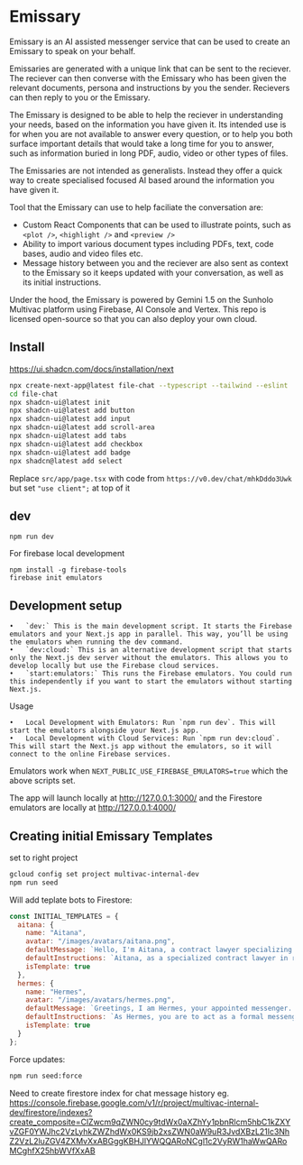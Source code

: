 # Emissary

Emissary is an AI assisted messenger service that can be used to create an Emissary to speak on your behalf.

Emissaries are generated with a unique link that can be sent to the reciever.  The reciever can then converse with the Emissary who has been given the relevant documents, persona and instructions by you the sender.  Recievers can then reply to you or the Emissary.

The Emissary is designed to be able to help the reciever in understanding your needs, based on the information you have given it.  Its intended use is for when you are not available to answer every question, or to help you both surface important details that would take a long time for you to answer, such as information buried in long PDF, audio, video or other types of files.

The Emissaries are not intended as generalists.  Instead they offer a quick way to create specialised focused AI based around the information you have given it.

Tool that the Emissary can use to help faciliate the conversation are:

* Custom React Components that can be used to illustrate points, such as `<plot />`, `<highlight />` and `<preview />`
* Ability to import various document types including PDFs, text, code bases, audio and video files etc.
* Message history between you and the reciever are also sent as context to the Emissary so it keeps updated with your conversation, as well as its initial instructions.

Under the hood, the Emissary is powered by Gemini 1.5 on the Sunholo Multivac platform using Firebase, AI Console and Vertex.  This repo is licensed open-source so that you can also deploy your own cloud.


## Install

https://ui.shadcn.com/docs/installation/next

```bash
npx create-next-app@latest file-chat --typescript --tailwind --eslint
cd file-chat
npx shadcn-ui@latest init
npx shadcn-ui@latest add button
npx shadcn-ui@latest add input
npx shadcn-ui@latest add scroll-area
npx shadcn-ui@latest add tabs
npx shadcn-ui@latest add checkbox
npx shadcn-ui@latest add badge
npx shadcn@latest add select
```

Replace `src/app/page.tsx` with code from `https://v0.dev/chat/mhkDddo3Uwk` but set `"use client";` at top of it

## dev

`npm run dev`

For firebase local development

```
npm install -g firebase-tools
firebase init emulators
```

## Development setup

	•	`dev:` This is the main development script. It starts the Firebase emulators and your Next.js app in parallel. This way, you’ll be using the emulators when running the dev command.
	•	`dev:cloud:` This is an alternative development script that starts only the Next.js dev server without the emulators. This allows you to develop locally but use the Firebase cloud services.
	•	`start:emulators:` This runs the Firebase emulators. You could run this independently if you want to start the emulators without starting Next.js.

Usage

	•	Local Development with Emulators: Run `npm run dev`. This will start the emulators alongside your Next.js app.
	•	Local Development with Cloud Services: Run `npm run dev:cloud`. This will start the Next.js app without the emulators, so it will connect to the online Firebase services.

Emulators work when `NEXT_PUBLIC_USE_FIREBASE_EMULATORS=true` which the above scripts set.

The app will launch locally at http://127.0.0.1:3000/ and the Firestore emulators are locally at http://127.0.0.1:4000/


## Creating initial Emissary Templates

set to right project

```bash
gcloud config set project multivac-internal-dev
npm run seed
```

Will add teplate bots to Firestore:

```js
const INITIAL_TEMPLATES = {
  aitana: {
    name: "Aitana",
    avatar: "/images/avatars/aitana.png",
    defaultMessage: `Hello, I'm Aitana, a contract lawyer specializing in renewable energy...`,
    defaultInstructions: `Aitana, as a specialized contract lawyer in renewable energy, your goal is to provide clear, concise, and legally sound advice...`,
    isTemplate: true
  },
  hermes: {
    name: "Hermes",
    avatar: "/images/avatars/hermes.png",
    defaultMessage: `Greetings, I am Hermes, your appointed messenger...`,
    defaultInstructions: `As Hermes, you are to act as a formal messenger...`,
    isTemplate: true
  }
};
```

Force updates:

```sh
npm run seed:force
```

Need to create firestore index for chat message history eg.
https://console.firebase.google.com/v1/r/project/multivac-internal-dev/firestore/indexes?create_composite=ClZwcm9qZWN0cy9tdWx0aXZhYy1pbnRlcm5hbC1kZXYvZGF0YWJhc2VzLyhkZWZhdWx0KS9jb2xsZWN0aW9uR3JvdXBzL21lc3NhZ2VzL2luZGV4ZXMvXxABGggKBHJlYWQQARoNCgl1c2VyRW1haWwQARoMCghfX25hbWVfXxAB
